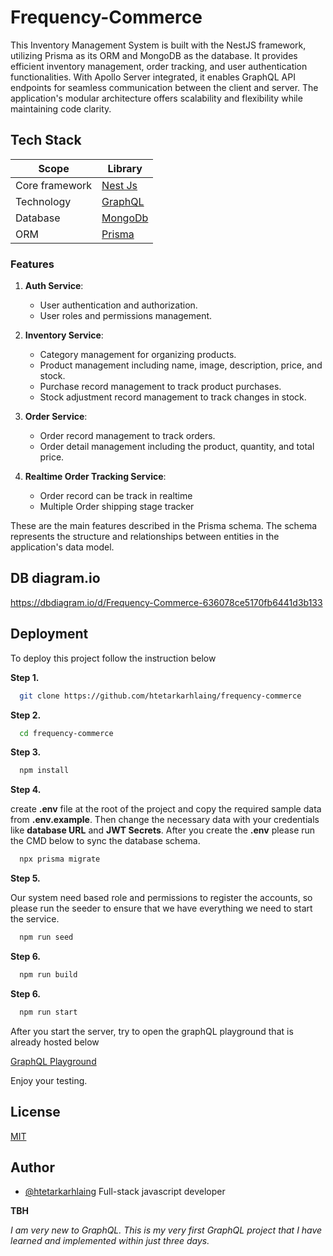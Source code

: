 # Frequency-Commerce

This Inventory Management System is built with the NestJS framework, utilizing Prisma as its ORM and MongoDB as the database. It provides efficient inventory management, order tracking, and user authentication functionalities. With Apollo Server integrated, it enables GraphQL API endpoints for seamless communication between the client and server. The application's modular architecture offers scalability and flexibility while maintaining code clarity.
## Tech Stack

| Scope             | Library                                                               |
| ----------------- | --------------------------------------------------------------------- |
| Core framework    | [Nest Js](https://nestjs.com/) |
| Technology        | [GraphQL](https://docs.nestjs.com/graphql/quick-start)|
| Database  | [MongoDb](https://www.mongodb.com/)         |
| ORM   | [Prisma](https://www.prisma.io/) |


### Features

1. **Auth Service**:
   - User authentication and authorization.
   - User roles and permissions management.

2. **Inventory Service**:
   - Category management for organizing products.
   - Product management including name, image, description, price, and stock.
   - Purchase record management to track product purchases.
   - Stock adjustment record management to track changes in stock.

3. **Order Service**:
   - Order record management to track orders.
   - Order detail management including the product, quantity, and total price.
4. **Realtime Order Tracking Service**:
    - Order record can be track in realtime
    - Multiple Order shipping stage tracker

These are the main features described in the Prisma schema. The schema represents the structure and relationships between entities in the application's data model.
## DB diagram.io

https://dbdiagram.io/d/Frequency-Commerce-636078ce5170fb6441d3b133

## Deployment

To deploy this project follow the instruction below

**Step 1.**

```bash
  git clone https://github.com/htetarkarhlaing/frequency-commerce
```

**Step 2.**

```bash
  cd frequency-commerce
```

**Step 3.**

```bash
  npm install
```

**Step 4.**

create **.env** file at the root of the project and copy the required sample data from **.env.example**. Then change the necessary data with your credentials like **database URL** and **JWT Secrets**. After you create the **.env** please run the CMD below to sync the database schema.

```bash
  npx prisma migrate
```

**Step 5.**

Our system need based role and permissions to register the accounts, so please run the seeder to ensure that we have everything we need to start the service.

```bash
  npm run seed
```

**Step 6.**

```bash
  npm run build
```

**Step 6.**

```bash
  npm run start
```

After you start the server, try to open the graphQL playground that is already hosted below

[GraphQL Playground](http://localhost:3000/graphql)

Enjoy your testing.
## License

[MIT](https://choosealicense.com/licenses/mit/)


## Author

- [@htetarkarhlaing](https://www.github.com/htetarkarhlaing) Full-stack javascript developer

**TBH** 

*I am very new to GraphQL. This is my very first GraphQL project that I have learned and implemented within just three days.*
